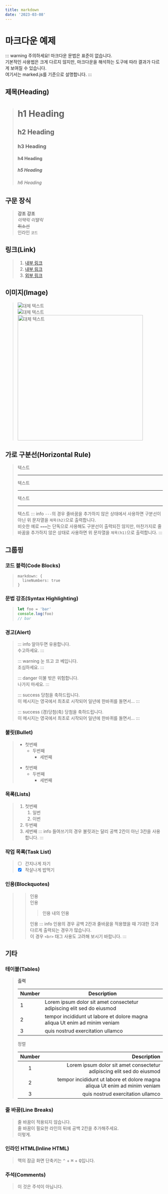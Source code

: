 ```yaml
---
title: markdown
date: '2023-03-08'
---
```

# 마크다운 예제

::: warning 주의하세요!
마크다운 문법은 표준이 없습니다.  
기본적인 사용법은 크게 다르지 않지만, 마크다운을 해석하는 도구에 따라 결과가 다르게 보여질 수 있습니다.  
여기서는 marked.js를 기준으로 설명합니다.
:::  
## 제목(Heading)
> # h1 Heading
> ## h2 Heading
> ### h3 Heading
> #### h4 Heading
> ##### h5 Heading
> ###### h6 Heading  
## 구문 장식
> **강조** __강조__  
> *이택릭* _이탤릭_  
> ~~취소선~~  
> 인라인 `코드`  
## 링크(Link)
> 1. [내부 링크](/guide/)
> 2. [내부 링크](/guide/footer/index.html)
> 3. [외부 링크](https://www.google.com)  
## 이미지(Image)
> ![대체 텍스트](https://media.giphy.com/media/pO4UHglOY2vII/giphy.gif)  
> ![대체 텍스트](https://media.giphy.com/media/2RF2GfrnbPdXa/giphy.gif "타이틀")  
> <img src="https://media.giphy.com/media/AMqCTHuCMFpM4/giphy.gif" alt="대체 텍스트" width="400px" />  
## 가로 구분선(Horizontal Rule)
> 텍스트
> 
> ---
> 텍스트
> ___
> 텍스트
> ***
> 텍스트
::: info
`---`의 경우 줄바꿈을 추가하지 않은 상태에서 사용하면 구분선이 아닌 위 문자열을 `제목(h2)`으로 출력합니다.  
비슷한 예로 `===`는 단독으로 사용해도 구분선이 출력되진 않지만, 마찬가지로 줄바꿈을 추가하지 않은 상태로 사용하면 위 문자열을 `제목(h1)`으로 출력합니다.
:::  

## 그룹핑  
### 코드 블럭(Code Blocks)
> ```
> markdown: {
>   lineNumbers: true
> }
> ```  
### 문법 강조(Syntax Highlighting)
> ```js
> let foo = 'bar'
> console.log(foo)
> // bar
> ```  
### 경고(Alert)
> ::: info
> 알아두면 유용합니다.  
> 수고하세요.
> :::
> 
> ::: warning
> 눈 뜨고 코 베입니다.  
> 조심하세요.
> :::
> 
> ::: danger
> 이불 밖은 위험합니다.  
> 나가지 마세요.
> :::
> 
> ::: success
> 당첨을 축하드립니다.  
> 이 메시지는 영국에서 최초로 시작되어 일년에 한바퀴를 돌면서...
> :::
> 
> ::: success (경)당첨(축)
> 당첨을 축하드립니다.  
> 이 메시지는 영국에서 최초로 시작되어 일년에 한바퀴를 돌면서...
> :::  
### 불릿(Bullet)
> - 첫번째
>   - 두번째
>     - 세번째
> 
> * 첫번째
>   + 두번째
>     - 세번째  
### 목록(Lists)
> 1. 첫번째
>    1. 일번
>    2. 이번
> 2. 두번째
> 3. 세번째
::: info
들여쓰기의 경우 불릿과는 달리 공백 2칸이 아닌 3칸을 사용합니다.
:::
  
### 작업 목록(Task List)
> - [ ] 간지나게 자기
> - [x] 작살나게 밥먹기  
### 인용(Blockquotes)
>> 인용<br>
>> 인용
>>> 인용 내의 인용
>> 
>> 인용
::: info
인용의 경우 공백 2칸과 줄바꿈을 적용했을 때 기대한 것과 다르게 출력되는 경우가 많습니다.  
이 경우 `<br>` 태그 사용도 고려해 보시기 바랍니다.
:::
  
## 기타  
### 테이블(Tables)
> **출력**
> 
> | Number | Description |
> | ------ | ----------- |
> | 1      | Lorem ipsum dolor sit amet consectetur adipiscing elit sed do eiusmod |
> | 2      | tempor incididunt ut labore et dolore magna aliqua Ut enim ad minim veniam |
> | 3      | quis nostrud exercitation ullamco |
> 
> 정렬
> 
> | Number | Description |
> | :----: | -----------:|
> | 1      | Lorem ipsum dolor sit amet consectetur adipiscing elit sed do eiusmod |
> | 2      | tempor incididunt ut labore et dolore magna aliqua Ut enim ad minim veniam |
> | 3      | quis nostrud exercitation ullamco |  
### 줄 바꿈(Line Breaks)<br>
> 줄 바꿈이
> 적용되지 않습니다.  
> 줄 바꿈이 필요한 라인의 뒤에 공백 2칸을 추가해주세요.    
> 이렇게.  
### 인라인 HTML(Inline HTML)
> 맥의 잠금 화면 단축키는 <kbd>⌃</kbd> + <kbd>⌘</kbd> + <kbd>Q</kbd>입니다.  
### 주석(Comments)
> 이 것은 주석이 아닙니다.
> 
> [//]: # "주석입니다."